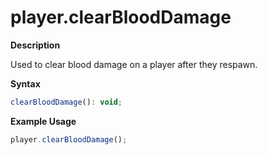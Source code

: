 # player.clearBloodDamage

**Description**

Used to clear blood damage on a player after they respawn.

**Syntax**

```js
clearBloodDamage(): void;
```

**Example Usage**

```js
player.clearBloodDamage();
```
